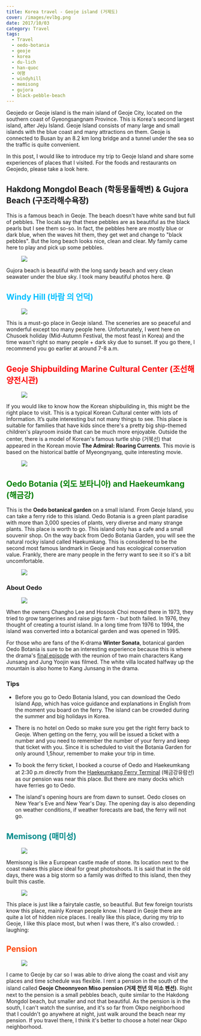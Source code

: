 ```yaml
---
title: Korea travel - Geoje island (거제도)
cover: /images/evlbg.png
date: 2017/10/03
category: Travel
tags:
  - Travel
  - oedo-botania
  - geoje
  - korea
  - du-lich
  - han-quoc
  - 여행
  - windyhill
  - memisong
  - gujora
  - black-pebble-beach
---
```


Geojedo or Geoje island is the main island of Geoje City, located on the southern coast of Gyeongsangnam Province. This is Korea's second largest island, after Jeju Island. Geoje Island consists of many large and small islands with the blue coast and many attractions on them. Geoje is connected to Busan by an 8.2 km long bridge and a tunnel under the sea so the traffic is quite convenient.

In this post, I would like to introduce my trip to Geoje Island and share some experiences of places that I visited. For the foods and restaurants on Geojedo, please take a look here.

## <span style="color:mediumviolet"> Hakdong Mongdol Beach (학동몽돌해변) &  Gujora Beach (구조라해수욕장) </span> 

This is a famous beach in Geoje. The beach doesn't have white sand but full of pebbles. The locals say that these pebbles are as beautiful as the black pearls but I see them so-so. In fact, the pebbles here are mostly blue or dark blue, when the waves hit them, they get wet and change to "black pebbles". But the long beach looks nice, clean and clear. My family came here to play and pick up some pebbles.

<figure>
  <img src="./geoje1.png">
  <figcaption style="font-size: 17px; align="center"> <span style="color:deepskyblue"> </figcaption>
</figure>

Gujora beach is beautiful with the long sandy beach and very clean seawater under the blue sky. I took many beautiful photos here. :smile:

## <span style="color:deepskyblue"> Windy Hill (바람 의 언덕) </span>

<figure>
  <img src="./geoje2.png">
  <figcaption style="font-size: 17px; align="center"> <span style="color:deepskyblue"> </figcaption>
</figure>

This is a must-go place in Geoje island. The sceneries are so peaceful and wonderful except too many people here. Unfortunately, I went here on Chusoek holiday (Mid-Autumn Festival, the most feast in Korea) and the time wasn't right so many people + dark sky due to sunset. If you go there, I recommend you go earlier at around 7-8 a.m.

## <span style="color:red"> Geoje Shipbuilding Marine Cultural Center (조선해양전시관) </span>

<figure>
  <img src="./geoje3.png">
  <figcaption style="font-size: 17px; align="center"> <span style="color:deepskyblue"> </figcaption>
</figure>

If you would like to know how the Korean shipbuilding in, this might be the right place to visit. This is a typical Korean Cultural center with lots of Information. It’s quite interesting but not many things to see. This place is suitable for families that have kids since there's a pretty big ship-themed children's playroom inside that can be much more enjoyable.
Outside the center, there is a model of Korean's famous turtle ship (거북선) that appeared in the Korean movie **The Admiral: Roaring Currents**. This movie is based on the historical battle of Myeongnyang, quite interesting movie.

<figure>
  <img src="./geoje3-1.png">
  <figcaption style="font-size: 17px; align="center"> <span style="color:deepskyblue"> </figcaption>
</figure>

## <span style="color:green"> Oedo Botania (외도 보타니아) and Haekeumkang (해금강) </span>

This is the **Oedo botanical garden** on a small island. From Geoje Island, you can take a ferry ride to this island. Oedo Botania is a green plant paradise with more than 3,000 species of plants, very diverse and many strange plants. This place is worth to go. This island only has a cafe and a small souvenir shop. On the way back from Oedo Botania Garden, you will see the natural rocky island called Haekumkang. This is considered to be the second most famous landmark in Geoje and has ecological conservation value. Frankly, there are many people in the ferry want to see it so it's a bit uncomfortable.

<figure>
  <img src="./geoje4.png">
  <figcaption style="font-size: 17px; align="center"> <span style="color:deepskyblue"> </figcaption>
</figure>

### About Oedo

<figure>
  <img src="./geoje5.png">
  <figcaption style="font-size: 17px; align="center"> <span style="color:deepskyblue"> </figcaption>
</figure>

When the owners Changho Lee and Hosook Choi moved there in 1973, they tried to grow tangerines and raise pigs farm - but both failed. In 1976, they thought of creating a tourist island. In a long time from 1976 to 1994, the island was converted into a botanical garden and was opened in 1995.

For those who are fans of the K-drama **Winter Sonata**, botanical garden Oedo Botania is sure to be an interesting experience because this is where the drama's <a href="https://www.youtube.com/watch?v=jvbsv5m354E" target="_blank">final episode</a> with the reunion of two main characters Kang Junsang and Jung Yoojin was filmed. The white villa located halfway up the mountain is also home to Kang Junsang in the drama.

### Tips

  * Before you go to Oedo Botania Island, you can download the Oedo Island App, which has voice guidance and explanations in English from the moment you board on the ferry. The island can be crowded during the summer and big holidays in Korea.

  * There is no hotel on Oedo so make sure you get the right ferry back to Geoje. When getting on the ferry, you will be issued a ticket with a number and you need to remember the number of your ferry and keep that ticket with you. Since it is scheduled to visit the Botania Garden for only around 1,5hour, remember to make your trip in time.

  * To book the ferry ticket, I booked a course of Oedo and Haekeumkang at 2:30 p.m directly from the <a href="http://www.hggtour.net/main.php" target="_blank">Haekeumkang Ferry Terminal</a> (해금강유람선) as our pension was near this place. But there are many docks which have ferries go to Oedo. 

  * The island's opening hours are from dawn to sunset. Oedo closes on New Year's Eve and New Year's Day. The opening day is also depending on weather conditions, if weather forecasts are bad, the ferry will not go.

## <span style="color:darkcyan"> Memisong (매미성) </span>

<figure>
  <img src="./geoje6.png">
  <figcaption style="font-size: 17px; align="center"> <span style="color:deepskyblue"> </figcaption>
</figure>

Memisong is like a European castle made of stone. Its location next to the coast makes this place ideal for great photoshoots. It is said that in the old days, there was a big storm so a family was drifted to this island, then they built this castle.

<figure>
  <img src="./geoje6-1.png">
  <figcaption style="font-size: 17px; align="center"> <span style="color:deepskyblue"> </figcaption>
</figure>

This place is just like a fairytale castle, so beautiful. But few foreign tourists know this place, mainly Korean people know. I heard in Geoje there are quite a lot of hidden nice places. I really like this place, during my trip to Geoje, I like this place most, but when I was there, it's also crowded. : laughing:

## <span style="color:orangered"> Pension </span>

<figure>
  <img src="./geoje7.png">
  <figcaption style="font-size: 17px; align="center"> <span style="color:deepskyblue"> </figcaption>
</figure>

I came to Geoje by car so I was able to drive along the coast and visit any places and time schedule was flexible. I rent a pension in the south of the island called **Geoje Cheonnyeon Miso pension (거제 천년 의 미소 펜션)**. Right next to the pension is a small pebbles beach, quite similar to the Hakdong Mongdol beach, but smaller and not that beautiful. As the pension is in the south, I can't watch the sunrise, and it's so far from Okpo neighborhood that I couldn't go anywhere at night, just walk around the beach near my pension. If you travel there, I think it's better to choose a hotel near Okpo neighborhood.
